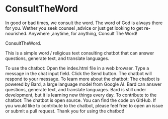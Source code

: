 # ConsultTheWord
In good or bad times, we consult the word. The word of God is always there for you.  Wether you seek counsel ,advice or just get looking to get re-nourished. Anywhere ,anytime, for anything, Consult The Word!

ConsultTheWord.

This is a simple word / religious text consulting chatbot that can answer questions, generate text, and translate languages.

To use the chatbot:
Open the index.html file in a web browser.
Type a message in the chat input field.
Click the Send button.
The chatbot will respond to your message.
To learn more about the chatbot:
The chatbot is powered by Bard, a large language model from Google AI.
Bard can answer questions, generate text, and translate languages.
Bard is still under development, but it is learning new things every day.
To contribute to the chatbot:
The chatbot is open source. You can find the code on GitHub.
If you would like to contribute to the chatbot, please feel free to open an issue or submit a pull request.
Thank you for using the chatbot!
